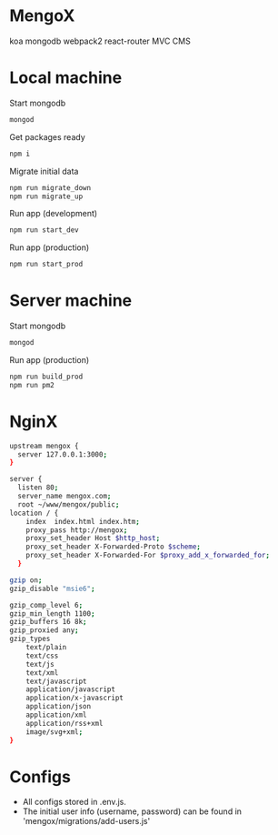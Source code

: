 # MengoX
koa mongodb webpack2 react-router MVC CMS
# Local machine
Start mongodb

```sh
mongod
```

Get packages ready

```sh
npm i
```

Migrate initial data

```sh
npm run migrate_down
npm run migrate_up
```

Run app (development)

```sh
npm run start_dev
```

Run app (production)

```sh
npm run start_prod
```

# Server machine

Start mongodb

```sh
mongod
```

Run app (production)

```sh
npm run build_prod
npm run pm2
```

# NginX
```sh
upstream mengox {
  server 127.0.0.1:3000;
}

server {
  listen 80;
  server_name mengox.com;
  root ~/www/mengox/public;
location / {
    index  index.html index.htm;
    proxy_pass http://mengox;
    proxy_set_header Host $http_host;
    proxy_set_header X-Forwarded-Proto $scheme;
    proxy_set_header X-Forwarded-For $proxy_add_x_forwarded_for;
  }

gzip on;
gzip_disable "msie6";

gzip_comp_level 6;
gzip_min_length 1100;
gzip_buffers 16 8k;
gzip_proxied any;
gzip_types
    text/plain
    text/css
    text/js
    text/xml
    text/javascript
    application/javascript
    application/x-javascript
    application/json
    application/xml
    application/rss+xml
    image/svg+xml;
}
```

# Configs
<div>
<ul>
<li>All configs stored in .env.js.</li>
<li>The initial user info (username, password) can be found in 
'mengox/migrations/add-users.js'</li>
</ul>
</div>


